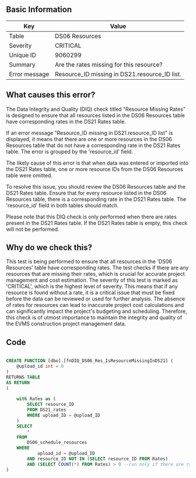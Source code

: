 ## Basic Information
| Key         | Value          |
|-------------|----------------|
| Table       | DS06 Resources |
| Severity    | CRITICAL |
| Unique ID   | 9060299   |
| Summary     | Are the rates missing for this resource? |
| Error message | Resource_ID missing in DS21.resource_ID list. |

## What causes this error?



The Data Integrity and Quality (DIQ) check titled "Resource Missing Rates" is designed to ensure that all resources listed in the DS06 Resources table have corresponding rates in the DS21 Rates table. 

If an error message "Resource_ID missing in DS21.resource_ID list" is displayed, it means that there are one or more resources in the DS06 Resources table that do not have a corresponding rate in the DS21 Rates table. The error is grouped by the 'resource_id' field.

The likely cause of this error is that when data was entered or imported into the DS21 Rates table, one or more resource IDs from the DS06 Resources table were omitted. 

To resolve this issue, you should review the DS06 Resources table and the DS21 Rates table. Ensure that for every resource listed in the DS06 Resources table, there is a corresponding rate in the DS21 Rates table. The 'resource_id' field in both tables should match. 

Please note that this DIQ check is only performed when there are rates present in the DS21 Rates table. If the DS21 Rates table is empty, this check will not be performed.
## Why do we check this?



This test is being performed to ensure that all resources in the 'DS06 Resources' table have corresponding rates. The test checks if there are any resources that are missing their rates, which is crucial for accurate project management and cost estimation. The severity of this test is marked as 'CRITICAL', which is the highest level of severity. This means that if any resource is found without a rate, it is a critical issue that must be fixed before the data can be reviewed or used for further analysis. The absence of rates for resources can lead to inaccurate project cost calculations and can significantly impact the project's budgeting and scheduling. Therefore, this check is of utmost importance to maintain the integrity and quality of the EVMS construction project management data.
## Code

```sql

CREATE FUNCTION [dbo].[fnDIQ_DS06_Res_IsResourceMissingInDS21] (
	@upload_id int = 0
)
RETURNS TABLE
AS RETURN
(
	
	with Rates as (
		SELECT resource_ID
		FROM DS21_rates
		WHERE upload_ID = @upload_ID
	)
	SELECT
		*
	FROM
		DS06_schedule_resources
	WHERE
			upload_id = @upload_ID
		AND resource_ID NOT IN (SELECT resource_ID FROM Rates)
		AND (SELECT COUNT(*) FROM Rates) > 0 --run only if there are rates in DS21
)
```
